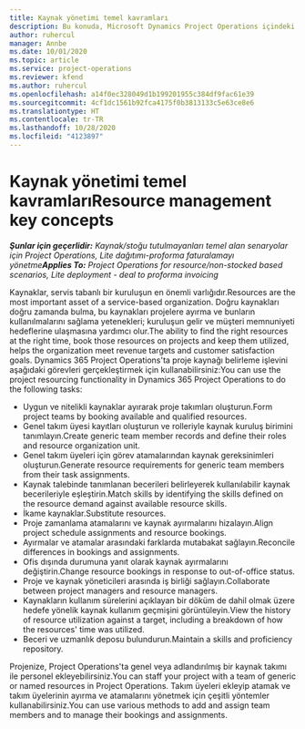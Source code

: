 ```yaml
---
title: Kaynak yönetimi temel kavramları
description: Bu konuda, Microsoft Dynamics Project Operations içindeki kaynak yönetimi özellikleri hakkında bilgiler sağlanmaktadır.
author: ruhercul
manager: Annbe
ms.date: 10/01/2020
ms.topic: article
ms.service: project-operations
ms.reviewer: kfend
ms.author: ruhercul
ms.openlocfilehash: a14f0ec328049d1b199201955c384df9fac61e39
ms.sourcegitcommit: 4cf1dc1561b92fca4175f0b3813133c5e63ce8e6
ms.translationtype: HT
ms.contentlocale: tr-TR
ms.lasthandoff: 10/28/2020
ms.locfileid: "4123897"
---
```

# <a name="resource-management-key-concepts"></a><span data-ttu-id="165e3-103">Kaynak yönetimi temel kavramları</span><span class="sxs-lookup"><span data-stu-id="165e3-103">Resource management key concepts</span></span>

<span data-ttu-id="165e3-104">_**Şunlar için geçerlidir:** Kaynak/stoğu tutulmayanları temel alan senaryolar için Project Operations, Lite dağıtımı-proforma faturalamayı yönetme_</span><span class="sxs-lookup"><span data-stu-id="165e3-104">_**Applies To:** Project Operations for resource/non-stocked based scenarios, Lite deployment - deal to proforma invoicing_</span></span>

<span data-ttu-id="165e3-105">Kaynaklar, servis tabanlı bir kuruluşun en önemli varlığıdır.</span><span class="sxs-lookup"><span data-stu-id="165e3-105">Resources are the most important asset of a service-based organization.</span></span> <span data-ttu-id="165e3-106">Doğru kaynakları doğru zamanda bulma, bu kaynakları projelere ayırma ve bunların kullanılmalarını sağlama yetenekleri; kuruluşun gelir ve müşteri memnuniyeti hedeflerine ulaşmasına yardımcı olur.</span><span class="sxs-lookup"><span data-stu-id="165e3-106">The ability to find the right resources at the right time, book those resources on projects and keep them utilized, helps the organization meet revenue targets and customer satisfaction goals.</span></span> <span data-ttu-id="165e3-107">Dynamics 365 Project Operations'ta proje kaynağı belirleme işlevini aşağıdaki görevleri gerçekleştirmek için kullanabilirsiniz:</span><span class="sxs-lookup"><span data-stu-id="165e3-107">You can use the project resourcing functionality in Dynamics 365 Project Operations to do the following tasks:</span></span>

- <span data-ttu-id="165e3-108">Uygun ve nitelikli kaynaklar ayırarak proje takımları oluşturun.</span><span class="sxs-lookup"><span data-stu-id="165e3-108">Form project teams by booking available and qualified resources.</span></span>
- <span data-ttu-id="165e3-109">Genel takım üyesi kayıtları oluşturun ve rolleriyle kaynak kuruluş birimini tanımlayın.</span><span class="sxs-lookup"><span data-stu-id="165e3-109">Create generic team member records and define their roles and resource organization unit.</span></span>
- <span data-ttu-id="165e3-110">Genel takım üyeleri için görev atamalarından kaynak gereksinimleri oluşturun.</span><span class="sxs-lookup"><span data-stu-id="165e3-110">Generate resource requirements for generic team members from their task assignments.</span></span>
- <span data-ttu-id="165e3-111">Kaynak talebinde tanımlanan becerileri belirleyerek kullanılabilir kaynak becerileriyle eşleştirin.</span><span class="sxs-lookup"><span data-stu-id="165e3-111">Match skills by identifying the skills defined on the resource demand against available resource skills.</span></span>
- <span data-ttu-id="165e3-112">İkame kaynaklar.</span><span class="sxs-lookup"><span data-stu-id="165e3-112">Substitute resources.</span></span>
- <span data-ttu-id="165e3-113">Proje zamanlama atamalarını ve kaynak ayırmalarını hizalayın.</span><span class="sxs-lookup"><span data-stu-id="165e3-113">Align project schedule assignments and resource bookings.</span></span>
- <span data-ttu-id="165e3-114">Ayırmalar ve atamalar arasındaki farklarda mutabakat sağlayın.</span><span class="sxs-lookup"><span data-stu-id="165e3-114">Reconcile differences in bookings and assignments.</span></span>
- <span data-ttu-id="165e3-115">Ofis dışında durumuna yanıt olarak kaynak ayırmalarını değiştirin.</span><span class="sxs-lookup"><span data-stu-id="165e3-115">Change resource bookings in response to out-of-office status.</span></span>
- <span data-ttu-id="165e3-116">Proje ve kaynak yöneticileri arasında iş birliği sağlayın.</span><span class="sxs-lookup"><span data-stu-id="165e3-116">Collaborate between project managers and resource managers.</span></span>
- <span data-ttu-id="165e3-117">Kaynakların kullanım sürelerini açıklayan bir döküm de dahil olmak üzere hedefe yönelik kaynak kullanım geçmişini görüntüleyin.</span><span class="sxs-lookup"><span data-stu-id="165e3-117">View the history of resource utilization against a target, including a breakdown of how the resources' time was utilized.</span></span>
- <span data-ttu-id="165e3-118">Beceri ve uzmanlık deposu bulundurun.</span><span class="sxs-lookup"><span data-stu-id="165e3-118">Maintain a skills and proficiency repository.</span></span>


<span data-ttu-id="165e3-119">Projenize, Project Operations'ta genel veya adlandırılmış bir kaynak takımı ile personel ekleyebilirsiniz.</span><span class="sxs-lookup"><span data-stu-id="165e3-119">You can staff your project with a team of generic or named resources in Project Operations.</span></span> <span data-ttu-id="165e3-120">Takım üyeleri ekleyip atamak ve takım üyelerinin ayırma ve atamalarını yönetmek için çeşitli yöntemler kullanabilirsiniz.</span><span class="sxs-lookup"><span data-stu-id="165e3-120">You can use various methods to add and assign team members and to manage their bookings and assignments.</span></span> 
